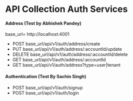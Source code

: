 # API Collection Auth Services

#### Address (Test by Abhishek Pandey)
  base_url= http://localhost:4001
- POST   base_url/api/v1/auth/address/create
- PUT    base_url/api/v1/auth/address/:accountId/update
- DELETE base_url/api/v1/auth/address/:accountId/delete
- GET   base_url/api/v1/auth/address/:accountId
- GET   base_url/api/v1/auth/address?type=user|tenant
#### Authentication (Test By Sachin Singh)
- POST   base_url/api/v1/auth/signup
- POST   base_url/api/v1/auth/login


